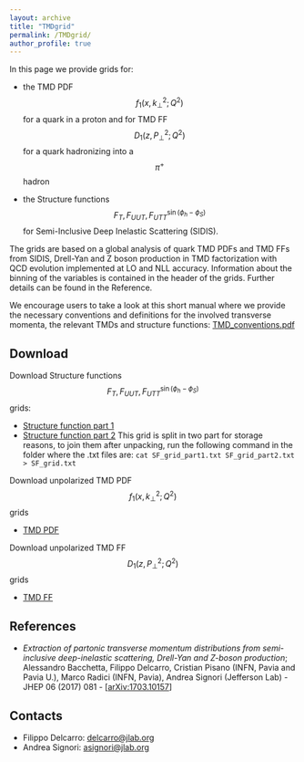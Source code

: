 ```yaml
---
layout: archive
title: "TMDgrid"
permalink: /TMDgrid/
author_profile: true
---
```


<script type="text/javascript" async
  src="https://cdn.mathjax.org/mathjax/latest/MathJax.js?config=TeX-MML-AM_CHTML">
</script>


In this page we provide grids for:

- the TMD PDF $$f_1(x,k_\perp^2; Q^2)$$ for a quark in a proton and for TMD FF $$D_1(z, P_\perp^2; Q^2)$$ for a quark hadronizing into a $$\pi^+$$ hadron

- the Structure functions $$ F_T, F_{UUT}, F_{UTT}^{\sin(\phi_h-\phi_S)}$$ for Semi-Inclusive Deep Inelastic Scattering (SIDIS).


The grids are based on a global analysis of quark TMD PDFs and TMD FFs from SIDIS, Drell-Yan and Z boson production in TMD factorization with QCD evolution implemented at LO and NLL accuracy.
Information about the binning of the variables is contained in the header of the grids.
Further details can be found in the Reference.

We encourage users to take a look at this short manual where we provide the necessary conventions and definitions for the involved transverse momenta, the relevant TMDs and structure functions:
[TMD_conventions.pdf](./TMDgrid/TMD_conventions.pdf)


## Download

Download Structure functions $$F_T,  F_{UUT}, F_{UTT}^{\sin(\phi_h-\phi_S)}$$ grids:
- [Structure function part 1](./TMDgrid/Structure_Functions/SF_grid_part1.tar.gz)
- [Structure function part 2](./TMDgrid/Structure_Functions/SF_grid_part2.tar.gz)
This grid is split in two part for storage reasons, to join them after unpacking, run the following command in the folder where the .txt files are:
`cat SF_grid_part1.txt SF_grid_part2.txt > SF_grid.txt`

Download unpolarized TMD PDF $$f_1(x,k_\perp^2; Q^2)$$ grids
- [TMD PDF](./TMDgrid/TMD_distributions/grid_f1.tar.gz)

Download unpolarized TMD FF $$D_1(z,P_\perp^2; Q^2)$$ grids
- [TMD FF](./TMDgrid/TMD_distributions/grid_D1.tar.gz)

## References

- *Extraction of partonic transverse momentum distributions from semi-inclusive deep-inelastic scattering, Drell-Yan and Z-boson production*; Alessandro Bacchetta, Filippo Delcarro, Cristian Pisano (INFN, Pavia and Pavia U.), Marco Radici (INFN, Pavia), Andrea Signori (Jefferson Lab) - JHEP 06 (2017) 081 - [[arXiv:1703.10157](https://arxiv.org/abs/1703.10157)]

## Contacts

- Filippo Delcarro: delcarro@jlab.org
- Andrea Signori: asignori@jlab.org
